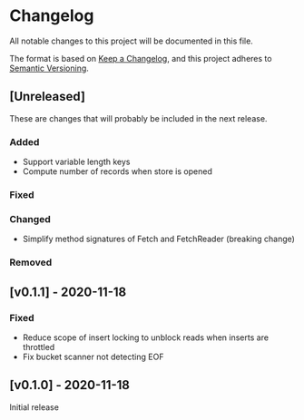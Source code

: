 # Changelog
All notable changes to this project will be documented in this file.

The format is based on [Keep a Changelog](https://keepachangelog.com/en/1.0.0/),
and this project adheres to [Semantic Versioning](https://semver.org/spec/v2.0.0.html).

## [Unreleased]

These are changes that will probably be included in the next release.

### Added

 * Support variable length keys
 * Compute number of records when store is opened
 
### Fixed

### Changed

 * Simplify method signatures of Fetch and FetchReader (breaking change)
 
### Removed

## [v0.1.1] - 2020-11-18

### Fixed

 * Reduce scope of insert locking to unblock reads when inserts are throttled 
 * Fix bucket scanner not detecting EOF

## [v0.1.0] - 2020-11-18

Initial release
